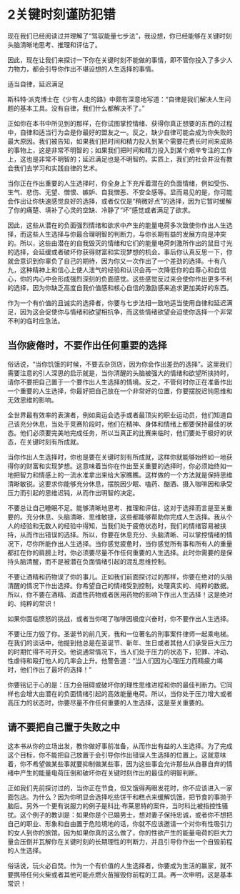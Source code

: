 ﻿# 2关键时刻谨防犯错
现在我们已经阅读过并理解了“驾驭能量七步法”，我设想，你已经能够在关键时刻头脑清晰地思考、推理和评估了。

因此，现在让我们来探讨一下你在关键时刻不能做的事情，即不管你投入了多少人力物力，都会引导你作出不堪设想的人生选择的事情。

适当自律，延迟满足

斯科特·派克博士在《少有人走的路》中颇有深意地写道：“自律是我们解决人生问题的基本工具。没有自律，我们什么都解决不了。”

正如你在本书中所见到的那样，在你试图掌控情绪、获得你真正想要的东西的过程中，自律和适当行为会是你最好的盟友之一。反之，缺少自律可能会成为你失败的最大原因。我们被告知，如果我们把时间和精力投入到某个需要花费长时间来成熟的事物上，这是非常不明智的；如果我们把时间和精力投入到某个艰辛专注的工作上，这也是非常不明智的；延迟满足也是不明智的。实质上，我们的社会并没有教会我们去学习和实践自律的艺术。

当你正在作出重要的人生选择时，你全身上下充斥着潜在的负面情绪，例如受伤、生气、悲伤、无望、憎恨、嫉妒、自我憎恶、不安全感等。显而易见的是，你可能会作出让你快速感觉良好的选择，或者仅仅是“稍微好点”的选择，因为它暂时缓解了你的痛楚、填补了心灵的空缺、冷静了“坏”感觉或者满足了欲求。

因此，这些从潜在的负面强烈情绪和欲求中产生的能量电荷多次致使你作出人生选择，而这些人生选择与你最合理明智的判断力，与你长期有益的发展方向是冲突的。所以，这些由潜在的自我毁灭的情绪和它们的能量电荷刺激所作出的鼠目寸光的选择，会延缓或者破坏你获得财富和实现梦想的机会。事后你认真反思一下，你就会意识到你辜负了自己的期待，因为你又一次作出了一个差劲的选择。十有八九，这种精神上和信心上使人泄气的经验和认识会再一次降低你的自尊心和自信心，你的内心中会形成强烈深刻的负面感觉。这些感觉反过来会使你作出更多不利的选择，因为你缺乏高度自我价值感和核心自信的激励感来追求更加美好的东西。

作为一个有价值的且诚实的选择者，你要与七步法相一致地适当使用自律和延迟满足，因为这会促使你与情绪和欲望相抗争，而这些情绪欲望会迫使你选择一个非常不利的临时应急法。

## 当你疲倦时，不要作出任何重要的选择

俗话说，“当你饥饿的时候，不要去杂货店，因为你会作出差劲的选择”。这里我们需要注意的引人深思的启示就是，当你清醒的头脑被强大的情绪和欲望所挟持时，请你不要把自己置于一个要作出人生选择的情境。反之，不管何时你正在准备作出一个重要的人生选择，你最好把自己放在一个非常好的位置，你要摆脱迟钝思维和无效思维的影响。

全世界最有效率的表演者，例如奥运会选手或者最顶尖的职业运动员，他们知道自己该充分休息，当处于竞赛阶段时，他们在精神、身体和情绪上都要保持最佳的状态。他们必须要完美地完成任务，所以当真正的比赛来临时，他们要处于极好的状态，在关键时刻有所成就。

当你作出人生选择时，你也是要在关键时刻有所成就，这样你就能够始终如一地获得你的财富和实现梦想。这意味着当你在作出至关重要的选择时，你必须始终如一地把智力和情感上的一流水准拿出来给大家瞧瞧。这样做的一个方法就是保持思维清晰敏锐。这要求你能够充分休息，摆脱因少眠、嗑药、酗酒、摄入咖啡因和承受压力而引起的思维迟钝，从而作出明智的决定。

不要总让自己睡眠不足。能够清晰地思考、推理和评估，这对于选择而言是至关重要的。充分休息、头脑清晰、思维敏捷，这些都能够帮助你完成人生选择。我从个人的经验和无数人的经验中得知，当我们处于疲倦状态时，我们的情绪容易被挟持，从而作出错误的选择。所以，你要在休息充分、头脑清晰、可以掌控情绪的情况下，尽你所能作出人生选择。当你感觉疲惫时，当你感觉所有事和所有人的重量都扛在你的肩膀上时，你必须要尽量不作任何重要的人生选择。此时你需要的是保持头脑清醒，而不是被潜在负面情绪引起的混乱思维控制。

不要让酒精和药物误了你的事儿。正如我们前面探讨过的那样，你要在绝对的头脑清醒的情况下作出选择。你希望自己的情绪受到控制，处理真实的、纯粹的数据。所以，你不要在酒精、消遣性药物或者医用药物的影响下作出人生选择！这是绝对的、纯粹的常识！

如果你面临愤怒的挑战，或者当你喝了咖啡因极度兴奋时，你不要作出人生选择。

不要让压力毁了你。圣诞节的前几天，我和一位著名的刑事案件律师一起乘电梯。在我们的谈话中，他提到他总是在圣诞节、新年、生日或者其他人们承受巨大压力的时期忙得不可开交。他说通常情况下，当人们处于压力的状态下，犯罪、冲动、性虐待和殴打他人的几率会上升。他警告道：“当人们因为心理压力而精疲力竭时，他们作出了最坏的选择！”

你要铭记于心的是：压力会阻碍或破坏你的理性思维进程和你的最佳判断力。它同样也会增大由潜在的负面情绪引起的高效能量电荷。所以，当你处于压力增大或者高压力的状态时，你要尽量不作任何重要的人生选择，这是至关重要的。

## 请不要把自己置于失败之中

这本书从你的立场出发，教你做好事前准备，从而作出有益的人生选择。为了完成这个目标，你不能把自己放置于会引导你作出错误人生选择的位置上。这就意味着，你不希望做某些事就要抑制做某些事，因为这些事会允许那些从自暴自弃的情绪中产生的能量电荷压倒和破坏你在关键时刻作出的最佳的明智判断。

正如我们先前探讨过的，当你正在节食，但又饿得两眼发花时，你不应该进入一家面包店。为什么？因为你明显会选择吃些饼干和糕点来缓解饥饿，把节食的事抛于脑后。另外一个更有说服力的例子是科比·布莱恩特的案件，当时科比被指控性骚扰。这个例子的教训是：如果你是个已婚男士，想对妻子保持忠诚，或者你不想把自己的职业、形象和自由置于危险境地的话，你就不应该邀请一个对你有性吸引力的女人到你的旅馆。因为如果你真的这么做了，你的性欲产生的能量电荷的巨大力量会压倒并瓦解你在关键时刻的长期理性的判断力，并且引导你作出一个自毁前程的人生选择。

俗话说，玩火必自焚。作为一个有价值的人生选择者，你要成为生活的赢家，就不要携带任何火柴或者其他可能点燃火苗摧毁你前程的工具。再一次申明，这是基本常识！



